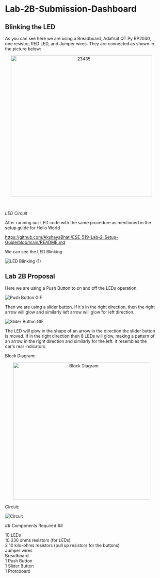 # Lab-2B-Submission-Dashboard

## Blinking the LED ##

As you can see here we are using a Breadboard, Adafruit QT Py RP2040, one resistor, RED LED, and Jumper wires. They are connected as shown in the picture below: <br>

<p align = "center">

<img width="466" alt="23435" src="https://user-images.githubusercontent.com/114259992/197166327-e9269731-d65f-478a-b7ae-c55757e642a2.png">

</p>

<br>

*LED Circuit*
<br>

After running our LED code with the same procedure as mentioned in the setup guide for Hello World <br>

https://github.com/AkshayaBhati/ESE-519-Lab-2-Setup-Guide/blob/main/README.md <br>

We can see the LED Blinking <br>

<p align = "center">

![LED Blinking (1)](https://user-images.githubusercontent.com/114259992/197149426-1547e072-1e63-4e48-97d8-a94ba02519f4.gif)

</p>

## Lab 2B Proposal ##

Here we are using a Push Button to on and off the LEDs operation. <br>

![Push Button GIF](https://user-images.githubusercontent.com/114259992/200097343-c4a57d90-a3b3-448c-83c6-eda3447c35b2.gif)

Then we are using a slider button. If it's in the right direction, then the right arrow will glow and similarly left arrow will glow for left direction. <br>

![Slider Button GIF](https://user-images.githubusercontent.com/114259992/200097311-2f6c758d-8df1-47ec-a82e-45455a65f793.gif)

The LED will glow in the shape of an arrow in the direction the slider button is moved. If in the right direction then 8 LEDs will glow, making a pattern of an arrow in the right direction and similarly for the left. It resembles the car's rear indicators. <br>

Block Diagram: <br>
<p align = "center">

<img width="453" alt="Block Diagram" src="https://user-images.githubusercontent.com/114259992/197164960-f9a14e77-9c81-410d-9ddd-b8e05f751a64.png">

</p>

Circuit: <br>
<p align = "center">

  ![Circuit](https://user-images.githubusercontent.com/114259992/200097425-eef0ed9a-b0c5-4450-8e02-d961849abfeb.jpeg)

</p>
## Components Required ##

10 LEDs <br>
10 330 ohms resistors (for LEDs)<br>
2 10 kilo-ohms resistors (pull up resistors for the buttons) <br>
Jumper wires <br>
Breadboard <br>
1 Push Button <br>
1 Slider Button <br>
1 Protoboard <br>
